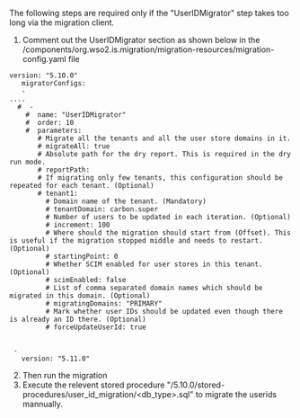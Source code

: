 The following steps are required only if the "UserIDMigrator" step takes too long via the migration client.

1. Comment out the UserIDMigrator section as shown below in the <identity-migration-resources>/components/org.wso2.is.migration/migration-resources/migration-config.yaml file
```
version: "5.10.0"
   migratorConfigs:
   -
....
  #  -
    #  name: "UserIDMigrator"
    #  order: 10
    #  parameters:
       # Migrate all the tenants and all the user store domains in it.
       # migrateAll: true
       # Absolute path for the dry report. This is required in the dry run mode.
       # reportPath:
       # If migrating only few tenants, this configuration should be repeated for each tenant. (Optional)
       # tenant1:
         # Domain name of the tenant. (Mandatory)
         # tenantDomain: carbon.super
         # Number of users to be updated in each iteration. (Optional)
         # increment: 100
         # Where should the migration should start from (Offset). This is useful if the migration stopped middle and needs to restart. (Optional)
         # startingPoint: 0
         # Whether SCIM enabled for user stores in this tenant. (Optional)
         # scimEnabled: false
         # List of comma separated domain names which should be migrated in this domain. (Optional)
         # migratingDomains: "PRIMARY"
         # Mark whether user IDs should be updated even though there is already an ID there. (Optional)
         # forceUpdateUserId: true


 -
   version: "5.11.0"
```
2. Then run the migration
3. Execute the relevent stored procedure "<migration-resources>/5.10.0/stored-procedures/user_id_migration/<db_type>.sql" to migrate the userids mannually.
